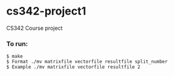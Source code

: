 # cs342-project1
CS342 Course project

### To run: 

```
$ make
$ Format ./mv matrixfile vectorfile resultfile split_number
$ Example ./mv matrixfile vectorfile resultfile 2
```
